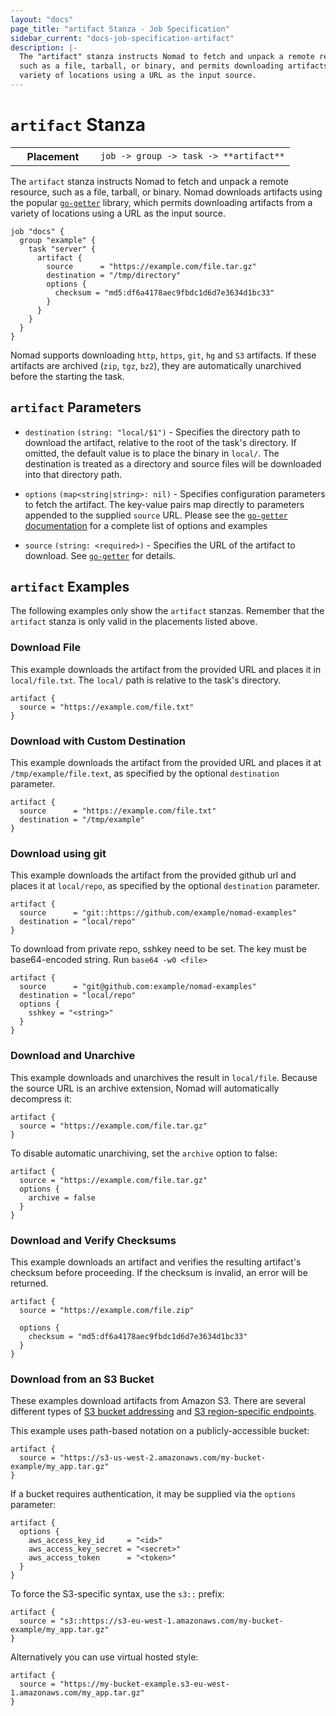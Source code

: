```yaml
---
layout: "docs"
page_title: "artifact Stanza - Job Specification"
sidebar_current: "docs-job-specification-artifact"
description: |-
  The "artifact" stanza instructs Nomad to fetch and unpack a remote resource,
  such as a file, tarball, or binary, and permits downloading artifacts from a
  variety of locations using a URL as the input source.
---
```


# `artifact` Stanza

<table class="table table-bordered table-striped">
  <tr>
    <th width="120">Placement</th>
    <td>
      <code>job -> group -> task -> **artifact**</code>
    </td>
  </tr>
</table>

The `artifact` stanza instructs Nomad to fetch and unpack a remote resource,
such as a file, tarball, or binary. Nomad downloads artifacts using the popular
[`go-getter`][go-getter] library, which permits downloading artifacts from a
variety of locations using a URL as the input source.

```hcl
job "docs" {
  group "example" {
    task "server" {
      artifact {
        source      = "https://example.com/file.tar.gz"
        destination = "/tmp/directory"
        options {
          checksum = "md5:df6a4178aec9fbdc1d6d7e3634d1bc33"
        }
      }
    }
  }
}
```

Nomad supports downloading `http`, `https`, `git`, `hg` and `S3` artifacts. If
these artifacts are archived (`zip`, `tgz`, `bz2`), they are automatically
unarchived before the starting the task.

## `artifact` Parameters

- `destination` `(string: "local/$1")` - Specifies the directory path to download the
  artifact, relative to the root of the task's directory. If omitted, the
  default value is to place the binary in `local/`. The destination is treated
  as a directory and source files will be downloaded into that directory path.

- `options` `(map<string|string>: nil)` - Specifies configuration parameters to
  fetch the artifact. The key-value pairs map directly to parameters appended to
  the supplied `source` URL. Please see the [`go-getter`
  documentation][go-getter] for a complete list of options and examples

- `source` `(string: <required>)` - Specifies the URL of the artifact to download.
  See [`go-getter`][go-getter] for details.

## `artifact` Examples

The following examples only show the `artifact` stanzas. Remember that the
`artifact` stanza is only valid in the placements listed above.

### Download File

This example downloads the artifact from the provided URL and places it in
`local/file.txt`. The `local/` path is relative to the task's directory.

```hcl
artifact {
  source = "https://example.com/file.txt"
}
```

### Download with Custom Destination

This example downloads the artifact from the provided URL and places it at
`/tmp/example/file.text`, as specified by the optional `destination` parameter.

```hcl
artifact {
  source      = "https://example.com/file.txt"
  destination = "/tmp/example"
}
```

### Download using git

This example downloads the artifact from the provided github url and places it at
`local/repo`, as specified by the optional `destination` parameter.

```hcl
artifact {
  source      = "git::https://github.com/example/nomad-examples"
  destination = "local/repo"
}
```

To download from private repo, sshkey need to be set. The key must be
base64-encoded string. Run `base64 -w0 <file>`

```hcl
artifact {
  source      = "git@github.com:example/nomad-examples"
  destination = "local/repo"
  options {
    sshkey = "<string>"
  }
}
```

### Download and Unarchive

This example downloads and unarchives the result in `local/file`. Because the
source URL is an archive extension, Nomad will automatically decompress it:

```hcl
artifact {
  source = "https://example.com/file.tar.gz"
}
```

To disable automatic unarchiving, set the `archive` option to false:

```hcl
artifact {
  source = "https://example.com/file.tar.gz"
  options {
    archive = false
  }
}
```

### Download and Verify Checksums

This example downloads an artifact and verifies the resulting artifact's
checksum before proceeding. If the checksum is invalid, an error will be
returned.

```hcl
artifact {
  source = "https://example.com/file.zip"

  options {
    checksum = "md5:df6a4178aec9fbdc1d6d7e3634d1bc33"
  }
}
```

### Download from an S3 Bucket

These examples download artifacts from Amazon S3. There are several different
types of [S3 bucket addressing][s3-bucket-addr] and [S3 region-specific
endpoints][s3-region-endpoints].

This example uses path-based notation on a publicly-accessible bucket:

```hcl
artifact {
  source = "https://s3-us-west-2.amazonaws.com/my-bucket-example/my_app.tar.gz"
}
```

If a bucket requires authentication, it may be supplied via the `options`
parameter:

```hcl
artifact {
  options {
    aws_access_key_id     = "<id>"
    aws_access_key_secret = "<secret>"
    aws_access_token      = "<token>"
  }
}
```

To force the S3-specific syntax, use the `s3::` prefix:

```hcl
artifact {
  source = "s3::https://s3-eu-west-1.amazonaws.com/my-bucket-example/my_app.tar.gz"
}
```

Alternatively you can use virtual hosted style:

```hcl
artifact {
  source = "https://my-bucket-example.s3-eu-west-1.amazonaws.com/my_app.tar.gz"
}
```

[go-getter]: https://github.com/hashicorp/go-getter "HashiCorp go-getter Library"
[s3-bucket-addr]: http://docs.aws.amazon.com/AmazonS3/latest/dev/UsingBucket.html#access-bucket-intro "Amazon S3 Bucket Addressing"
[s3-region-endpoints]: http://docs.aws.amazon.com/general/latest/gr/rande.html#s3_region "Amazon S3 Region Endpoints"
